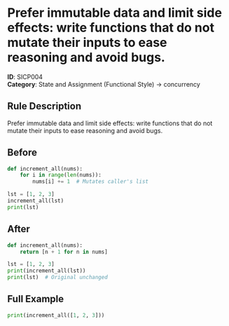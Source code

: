 # Prefer immutable data and limit side effects: write functions that do not mutate their inputs to ease reasoning and avoid bugs.

**ID**: SICP004  
**Category**: State and Assignment (Functional Style) → concurrency

## Rule Description
Prefer immutable data and limit side effects: write functions that do not mutate their inputs to ease reasoning and avoid bugs.

## Before
```python
def increment_all(nums):
    for i in range(len(nums)):
        nums[i] += 1  # Mutates caller's list

lst = [1, 2, 3]
increment_all(lst)
print(lst)
```

## After  
```python
def increment_all(nums):
    return [n + 1 for n in nums]

lst = [1, 2, 3]
print(increment_all(lst))
print(lst)  # Original unchanged
```

## Full Example
```python
print(increment_all([1, 2, 3]))
```
